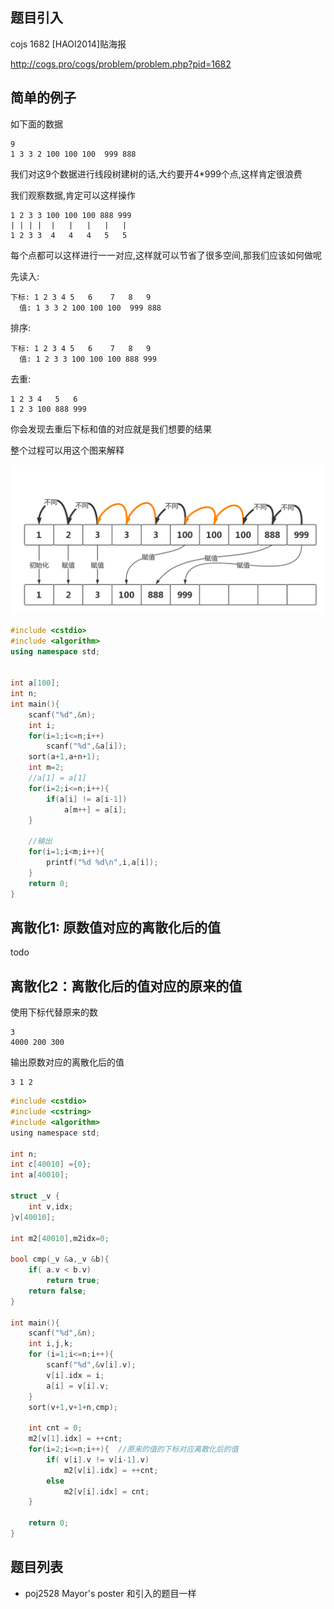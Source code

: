 ## 题目引入

cojs 1682 [HAOI2014]贴海报

http://cogs.pro/cogs/problem/problem.php?pid=1682


## 简单的例子

如下面的数据

```
9
1 3 3 2 100 100 100  999 888
```

我们对这9个数据进行线段树建树的话,大约要开4*999个点,这样肯定很浪费

我们观察数据,肯定可以这样操作

```
1 2 3 3 100 100 100 888 999
| | | |  |   |   |   |   |
1 2 3 3  4   4   4   5   5
```

每个点都可以这样进行一一对应,这样就可以节省了很多空间,那我们应该如何做呢



先读入:

```
下标: 1 2 3 4 5   6    7   8   9
  值: 1 3 3 2 100 100 100  999 888
```

排序:
```
下标: 1 2 3 4 5   6    7   8   9
  值: 1 2 3 3 100 100 100 888 999
```

去重:
```
1 2 3 4   5   6
1 2 3 100 888 999 
```

你会发现去重后下标和值的对应就是我们想要的结果

整个过程可以用这个图来解释

![1](./离散化.png)

```c++
#include <cstdio>
#include <algorithm>
using namespace std;


int a[100];
int n;
int main(){
    scanf("%d",&n);
    int i;
    for(i=1;i<=n;i++)
        scanf("%d",&a[i]);
    sort(a+1,a+n+1);
    int m=2;
    //a[1] = a[1]
    for(i=2;i<=n;i++){
        if(a[i] != a[i-1])  
            a[m++] = a[i];
    }

    //输出
    for(i=1;i<m;i++){
        printf("%d %d\n",i,a[i]);
    }
    return 0;
}
```

## 离散化1: 原数值对应的离散化后的值
todo
## 离散化2：离散化后的值对应的原来的值

使用下标代替原来的数

```
3 
4000 200 300
```
输出原数对应的离散化后的值
```
3 1 2
```

```c
#include <cstdio>
#include <cstring>
#include <algorithm>
using namespace std;

int n;
int c[40010] ={0};
int a[40010];

struct _v {
    int v,idx;
}v[40010];

int m2[40010],m2idx=0;

bool cmp(_v &a,_v &b){
    if( a.v < b.v)
        return true;
    return false;
}

int main(){
    scanf("%d",&n);
    int i,j,k;
    for (i=1;i<=n;i++){
        scanf("%d",&v[i].v);
        v[i].idx = i;
        a[i] = v[i].v;
    }
    sort(v+1,v+1+n,cmp);
    
    int cnt = 0;
    m2[v[1].idx] = ++cnt;
    for(i=2;i<=n;i++){  //原来的值的下标对应离散化后的值 　
        if( v[i].v != v[i-1].v)
            m2[v[i].idx] = ++cnt;
        else
            m2[v[i].idx] = cnt;
    }

    return 0;
}
```

## 题目列表

 - poj2528 Mayor's poster 和引入的题目一样
